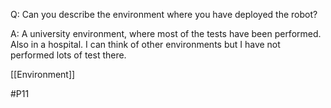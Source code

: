 Q: Can you describe the environment where you have deployed the robot?

A: A university environment, where most of the tests have been performed. Also in a hospital. I can think of other environments but I have not performed lots of test there.

[[Environment]]

#P11 